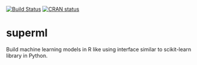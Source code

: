 [![Build Status](https://travis-ci.org/saraswatmks/superml.svg?branch=master)](https://travis-ci.org/saraswatmks/superml)
[![CRAN status](https://www.r-pkg.org/badges/version/superml)](https://cran.r-project.org/package=superml)

# superml
Build machine learning models in R like using interface similar to scikit-learn library in Python.
